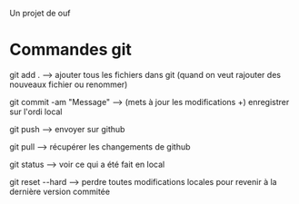 Un projet de ouf

# Commandes git

git add . --> ajouter tous les fichiers dans git (quand on veut rajouter des nouveaux fichier ou renommer)

git commit -am "Message" --> (mets à jour les modifications +) enregistrer sur l'ordi local

git push --> envoyer sur github

git pull --> récupérer les changements de github

git status --> voir ce qui a été fait en local

git reset --hard --> perdre toutes modifications locales pour revenir à la dernière version commitée
